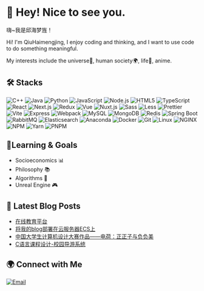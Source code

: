 # 👋 Hey! Nice to see you.
嗨~我是邱海梦旌！

Hi! I'm QiuHaimengjing, I enjoy coding and thinking, and I want to use code to do something meaningful.

My interests include the universe🌌, human society🌍, life🌱, anime.

## 🛠️ Stacks

![C++](https://img.shields.io/badge/-C++-00599C?style=flat-square&logo=c%2B%2B&logoColor=white)
![Java](https://img.shields.io/badge/-Java-007396?style=flat-square&logo=java&logoColor=white)
![Python](https://img.shields.io/badge/-Python-3776AB?style=flat-square&logo=python&logoColor=white)
![JavaScript](https://img.shields.io/badge/-JavaScript-F7DF1E?style=flat-square&logo=javascript&logoColor=black)
![Node.js](https://img.shields.io/badge/-Node.js-339933?style=flat-square&logo=node.js&logoColor=white)
![HTML5](https://img.shields.io/badge/-HTML5-E34F26?style=flat-square&logo=html5&logoColor=white)
![TypeScript](https://img.shields.io/badge/-TypeScript-3178C6?style=flat-square&logo=typescript&logoColor=white)
![React](https://img.shields.io/badge/-React-45b8d8?style=flat-square&logo=react&logoColor=white)
![Next.js](https://img.shields.io/badge/-Next.js-000000?style=flat-square&logo=next.js&logoColor=white)
![Redux](https://img.shields.io/badge/-Redux-764ABC?style=flat-square&logo=redux&logoColor=white)
![Vue](https://img.shields.io/badge/-Vue-4FC08D?style=flat-square&logo=vue.js&logoColor=white)
![Nuxt.js](https://img.shields.io/badge/-Nuxt.js-00DC82?style=flat-square&logo=nuxt.js&logoColor=white)
![Sass](https://img.shields.io/badge/-Sass-CC6699?style=flat-square&logo=sass&logoColor=white)
![Less](https://img.shields.io/badge/-Less-1D365D?style=flat-square&logo=less&logoColor=white)
![Prettier](https://img.shields.io/badge/-Prettier-8B5CF6?style=flat-square&logo=prettier&logoColor=white)
![Vite](https://img.shields.io/badge/-Vite-646CFF?style=flat-square&logo=vite&logoColor=white)
![Express](https://img.shields.io/badge/-Express-000000?style=flat-square&logo=express&logoColor=white)
![Webpack](https://img.shields.io/badge/-Webpack-8DD6F9?style=flat-square&logo=webpack&logoColor=white)
![MySQL](https://img.shields.io/badge/-MySQL-4479A1?style=flat-square&logo=mysql&logoColor=white)
![MongoDB](https://img.shields.io/badge/-MongoDB-47A248?style=flat-square&logo=mongodb&logoColor=white)
![Redis](https://img.shields.io/badge/-Redis-D92C2F?style=flat-square&logo=redis&logoColor=white)
![Spring Boot](https://img.shields.io/badge/-Spring%20Boot-6DB33F?style=flat-square&logo=spring-boot&logoColor=white)
![RabbitMQ](https://img.shields.io/badge/-RabbitMQ-FF6600?style=flat-square&logo=rabbitmq&logoColor=white)
![Elasticsearch](https://img.shields.io/badge/-Elasticsearch-005571?style=flat-square&logo=elasticsearch&logoColor=white)
![Anaconda](https://img.shields.io/badge/-Anaconda-52B0B9?style=flat-square&logo=anaconda&logoColor=white)
![Docker](https://img.shields.io/badge/-Docker-2496ED?style=flat-square&logo=docker&logoColor=white)
![Git](https://img.shields.io/badge/-Git-F05032?style=flat-square&logo=git&logoColor=white)
![Linux](https://img.shields.io/badge/-Linux-FCC624?style=flat-square&logo=linux&logoColor=black)
![NGINX](https://img.shields.io/badge/-NGINX-009639?style=flat-square&logo=nginx&logoColor=white)
![NPM](https://img.shields.io/badge/-NPM-CB3837?style=flat-square&logo=npm&logoColor=white)
![Yarn](https://img.shields.io/badge/-Yarn-2C8EBB?style=flat-square&logo=yarn&logoColor=white)
![PNPM](https://img.shields.io/badge/-PNPM-F69220?style=flat-square&logo=pnpm&logoColor=white)

## 🌱Learning & Goals

- Socioeconomics 📊  
- Philosophy 📚  
- Algorithms 🧠  
- Unreal Engine 🎮

## 📕 Latest Blog Posts

<!-- BLOG-POST-LIST:START -->
- [在线教育平台](https://blog.invictusqiu.top/2024/05/27/OnlineEducation/)
- [将我的blog部署在云服务器ECS上](https://blog.invictusqiu.top/2023/04/15/DeployBlog/)
- [中国大学生计算机设计大赛作品——电荷：正正子与负负美](https://blog.invictusqiu.top/2023/03/18/ElectricCharge-zhengfumei/)
- [C语言课程设计-校园导游系统](https://blog.invictusqiu.top/2023/01/16/CampusGuideSystem/)
<!-- BLOG-POST-LIST:END -->

## 🌍 Connect with Me
[![Email](https://img.shields.io/badge/Email-qqdas522%40gmail.com-blue?style=flat-square&logo=gmail&logoColor=white)](mailto:qqdas522@gmail.com)

